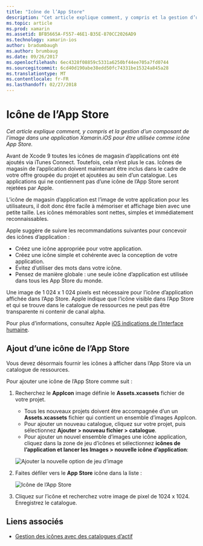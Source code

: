 ```yaml
---
title: "Icône de l’App Store"
description: "Cet article explique comment, y compris et la gestion d’un composant de l’image dans une application Xamarin.iOS pour être utilisée comme icône App Store."
ms.topic: article
ms.prod: xamarin
ms.assetid: BFB5665A-F557-46E1-B35E-870CC2026AD9
ms.technology: xamarin-ios
author: bradumbaugh
ms.author: brumbaug
ms.date: 09/26/2017
ms.openlocfilehash: 6ec4328f08859c5331a6250bf44ee705a7fd0744
ms.sourcegitcommit: 6cd40d190abe38edd50fc74331be15324a845a28
ms.translationtype: MT
ms.contentlocale: fr-FR
ms.lasthandoff: 02/27/2018
---
```

# <a name="app-store-icon"></a>Icône de l’App Store

_Cet article explique comment, y compris et la gestion d’un composant de l’image dans une application Xamarin.iOS pour être utilisée comme icône App Store._

Avant de Xcode 9 toutes les icônes de magasin d’applications ont été ajoutés via iTunes Connect. Toutefois, cela n’est plus le cas. Icônes de magasin de l’application doivent maintenant être inclus dans le cadre de votre offre groupée du projet et ajoutées au sein d’un catalogue. Les applications qui ne contiennent pas d’une icône de l’App Store seront rejetées par Apple.

L’icône de magasin d’application est l’image de votre application pour les utilisateurs, il doit donc être facile à mémoriser et affichage bien avec une petite taille. Les icônes mémorables sont nettes, simples et immédiatement reconnaissables.

Apple suggère de suivre les recommandations suivantes pour concevoir des icônes d’application :

- Créez une icône appropriée pour votre application.
- Créez une icône simple et cohérente avec la conception de votre application.
- Évitez d’utiliser des mots dans votre icône.
- Pensez de manière globale : une seule icône d’application est utilisée dans tous les App Store du monde.

Une image de 1 024 x 1 024 pixels est nécessaire pour l’icône d’application affichée dans l’App Store.  Apple indique que l’icône visible dans l’App Store et qui se trouve dans le catalogue de ressources ne peut pas être transparente ni contenir de canal alpha.

Pour plus d’informations, consultez Apple [iOS indications de l’Interface humaine](https://developer.apple.com/ios/human-interface-guidelines/icons-and-images/image-size-and-resolution/).

## <a name="adding-an-app-store-icon"></a>Ajout d’une icône de l’App Store

Vous devez désormais fournir les icônes à afficher dans l’App Store via un catalogue de ressources. 

Pour ajouter une icône de l’App Store comme suit :

1. Recherchez le **AppIcon** image définie le **Assets.xcassets** fichier de votre projet. 
    - Tous les nouveaux projets doivent être accompagnée d’un un **Assets.xcassets** fichier qui contient un ensemble d’images AppIcon.
    - Pour ajouter un nouveau catalogue, cliquez sur votre projet, puis sélectionnez **Ajouter > nouveau fichier > catalogue**.
    - Pour ajouter un nouvel ensemble d’images une icône application, cliquez dans la zone de jeu d’icônes et sélectionnez **icônes de l’application et lancer les Images > nouvelle icône d’application**:
    
    ![Ajouter la nouvelle option de jeu d’image](app-store-icon-images/image1.png)

2. Faites défiler vers le **App Store** icône dans la liste :

    ![Icône de l’App Store](app-store-icon-images/image2.png)

3. Cliquez sur l’icône et recherchez votre image de pixel de 1024 x 1024. Enregistrez le catalogue.




## <a name="related-links"></a>Liens associés

- [Gestion des icônes avec des catalogues d’actif](~/ios/app-fundamentals/images-icons/app-icons.md#managing)
